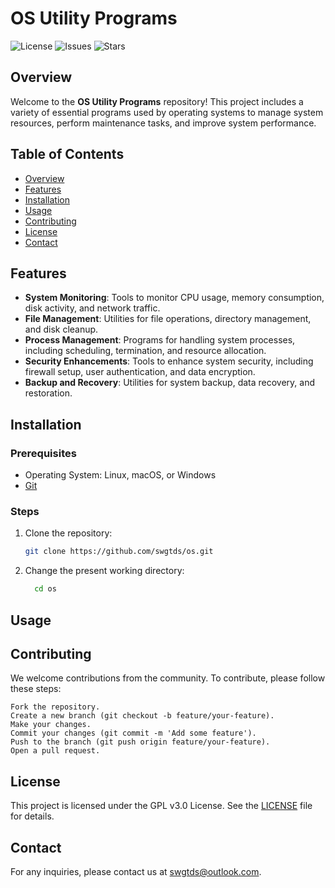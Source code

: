 # OS Utility Programs

![License](https://img.shields.io/github/license/swgtds/os)
![Issues](https://img.shields.io/github/issues/swgtds/os)
![Stars](https://img.shields.io/github/stars/swgtds/os)

## Overview

Welcome to the **OS Utility Programs** repository! This project includes a variety of essential programs used by operating systems to manage system resources, perform maintenance tasks, and improve system performance.

## Table of Contents

- [Overview](#overview)
- [Features](#features)
- [Installation](#installation)
- [Usage](#usage)
- [Contributing](#contributing)
- [License](#license)
- [Contact](#contact)

## Features

- **System Monitoring**: Tools to monitor CPU usage, memory consumption, disk activity, and network traffic.
- **File Management**: Utilities for file operations, directory management, and disk cleanup.
- **Process Management**: Programs for handling system processes, including scheduling, termination, and resource allocation.
- **Security Enhancements**: Tools to enhance system security, including firewall setup, user authentication, and data encryption.
- **Backup and Recovery**: Utilities for system backup, data recovery, and restoration.

## Installation

### Prerequisites

- Operating System: Linux, macOS, or Windows
- [Git](https://git-scm.com/)

### Steps

1. Clone the repository:
    ```bash
    git clone https://github.com/swgtds/os.git
    ```

2. Change the present working directory:
    ```bash
      cd os
    ```

## Usage

## Contributing

We welcome contributions from the community. To contribute, please follow these steps:

    Fork the repository.
    Create a new branch (git checkout -b feature/your-feature).
    Make your changes.
    Commit your changes (git commit -m 'Add some feature').
    Push to the branch (git push origin feature/your-feature).
    Open a pull request.

## License

This project is licensed under the GPL v3.0 License. See the [LICENSE](https://github.com/swgtds/os/blob/main/LICENSE) file for details.

## Contact
For any inquiries, please contact us at swgtds@outlook.com.
